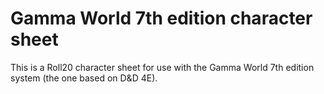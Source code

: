 # Gamma World 7th edition character sheet

This is a Roll20 character sheet for use with the Gamma World 7th edition system
(the one based on D&D 4E). 
